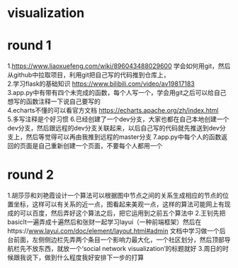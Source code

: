 # visualization
# round 1
1.https://www.liaoxuefeng.com/wiki/896043488029600
学会如何用git，然后从github中拉取项目，利用git把自己写的代码推到仓库上，<br>
2.学习flask的基础知识 https://www.bilibili.com/video/av19817183<br>
3.app.py中有带有四个未完成的函数，每个人写一个，学会用git之后可以给自己想写的函数注释一下说自己要写的<br>
4.echarts不懂的可以看官方文档 https://echarts.apache.org/zh/index.html<br>
5.多写注释是个好习惯
6.已经创建了一个dev分支，大家也都在自己本地创建一个dev分支，然后跟远程的dev分支关联起来，以后自己写的代码就先推送到dev分支上，然后等觉得可以再由我推到远程的master分支
7.app.py中每个人的函数返回的页面是自己重新创建一个页面，不要每个人都用一个
# round 2
1.胡莎莎和刘艳霞设计一个算法可以根据图中节点之间的关系生成相应的节点的位置坐标，这样可以有关系的近一点，图看起来美观一点，这样的算法可能网上有现成的可以百度，然后弄好这个算法之后，把它运用到之前五个算法中
2.王钊先把basiclt一遍弄成十遍然后和张财一起学习layui（一种前端框架）然后在https://www.layui.com/doc/element/layout.html#admin 文档中学习做一个后台前面，左侧侧边栏先弄两个条目一个影响力最大化，一个社区划分，然后顶部导航栏先不放东西，就放一个‘social network visualization’的标题就好
3.周日的时候跟我说下，做到什么程度我好安排下一步的打算
